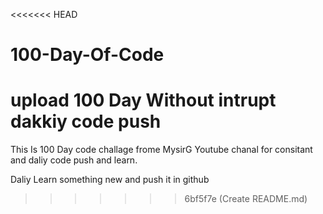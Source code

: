<<<<<<< HEAD
# 100-Day-Of-Code
upload 100 Day Without intrupt dakkiy code push
=======
This Is 100 Day code challage frome MysirG Youtube chanal for consitant and daliy code push and learn.

Daliy Learn something new and push it in github
>>>>>>> 6bf5f7e (Create README.md)
